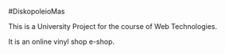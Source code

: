 #DiskopoleioMas

This is a University Project for the course of Web Technologies.

It is an online vinyl shop e-shop.
